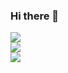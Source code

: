 ### Hi there 👋

<!--
**JLSed/JLSed** is a ✨ _special_ ✨ repository because its `README.md` (this file) appears on your GitHub profile.

Here are some ideas to get you started:

- 🔭 I’m currently working on ...
- 🌱 I’m currently learning ...
- 👯 I’m looking to collaborate on ...
- 🤔 I’m looking for help with ...
- 💬 Ask me about ...
- 📫 How to reach me: ...
- 😄 Pronouns: ...
- ⚡ Fun fact: ...
-->

![](https://github-readme-stats.vercel.app/api?username=JLSed&theme=synthwave&hide_border=true&include_all_commits=false&count_private=false)<br/>
![](https://github-readme-streak-stats.herokuapp.com/?user=JLSed&theme=synthwave&hide_border=true)<br/>
![](https://github-readme-stats.vercel.app/api/top-langs/?username=JLSed&theme=synthwave&hide_border=true&include_all_commits=false&count_private=false&layout=compact)

